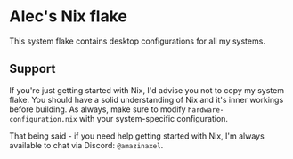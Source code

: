 # Alec's Nix flake

This system flake contains desktop configurations for all my systems.

## Support

If you're just getting started with Nix, I'd advise you not to copy my system flake. You should have a solid understanding of Nix and it's inner workings before building. As always, make sure to modify `hardware-configuration.nix` with your system-specific configuration.

That being said - if you need help getting started with Nix, I'm always available to chat via Discord: `@amazinaxel`.
